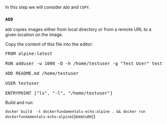 In this step we will consider `ADD` and `COPY`.

### `ADD`

`ADD` copies images either from local directory or from a remote URL to a given location on the image. 

Copy the content of this file into the editor:

<pre class="file" data-filename="Dockerfile" data-target="replace">FROM alpine:latest

RUN adduser -u 1000 -D -h /home/testuser -g "Test User" testuser

ADD README.md /home/testuser

USER testuser

ENTRYPOINT ["ls", "-l", "/home/testuser"]
</pre>

Build and run:

`docker build  -t dockerfundamentals-echo:alpine . && docker run dockerfundamentals-echo:alpine`{{execute}}

